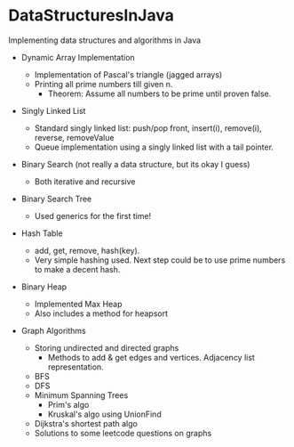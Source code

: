# DataStructuresInJava
 Implementing data structures and algorithms in Java
 
* Dynamic Array Implementation
  * Implementation of Pascal's triangle (jagged arrays)
  * Printing all prime numbers till given n.
    * Theorem: Assume all numbers to be prime until proven false. 

* Singly Linked List
  * Standard singly linked list: push/pop front, insert(i), remove(i), reverse, removeValue
  * Queue implementation using a singly linked list with a tail pointer.

* Binary Search (not really a data structure, but its okay I guess)
  * Both iterative and recursive
  
* Binary Search Tree
  * Used generics for the first time!

* Hash Table
  * add, get, remove, hash(key).
  * Very simple hashing used. Next step could be to use prime numbers to make a decent hash.

* Binary Heap
  * Implemented Max Heap
  * Also includes a method for heapsort

* Graph Algorithms
  * Storing undirected and directed graphs
	* Methods to add & get edges and vertices. Adjacency list representation.
  * BFS
  * DFS
  * Minimum Spanning Trees
    * Prim's algo
    * Kruskal's algo using UnionFind
  * Dijkstra's shortest path algo
  * Solutions to some leetcode questions on graphs